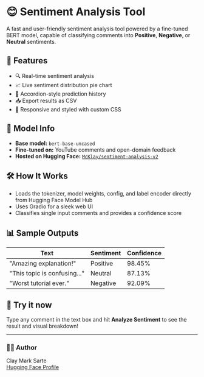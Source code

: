 # 😊 Sentiment Analysis Tool

A fast and user-friendly sentiment analysis tool powered by a fine-tuned BERT model, capable of classifying comments into **Positive**, **Negative**, or **Neutral** sentiments.

## 🚀 Features

- 🔍 Real-time sentiment analysis
- 📈 Live sentiment distribution pie chart
- 📜 Accordion-style prediction history
- 📥 Export results as CSV
- 🎨 Responsive and styled with custom CSS

## 🧠 Model Info

- **Base model:** `bert-base-uncased`
- **Fine-tuned on:** YouTube comments and open-domain feedback
- **Hosted on Hugging Face:** [`McKlay/sentiment-analysis-v2`](https://huggingface.co/McKlay/sentiment-analysis-v2)

## 🛠️ How It Works

- Loads the tokenizer, model weights, config, and label encoder directly from Hugging Face Model Hub
- Uses Gradio for a sleek web UI
- Classifies single input comments and provides a confidence score

## 📊 Sample Outputs

| Text | Sentiment | Confidence |
|------|-----------|------------|
| "Amazing explanation!" | Positive | 98.45% |
| "This topic is confusing..." | Neutral | 87.13% |
| "Worst tutorial ever." | Negative | 92.09% |

## 🧪 Try it now

Type any comment in the text box and hit **Analyze Sentiment** to see the result and visual breakdown!

---

### 👨‍💻 Author

Clay Mark Sarte  
[Hugging Face Profile](https://huggingface.co/McKlay)
